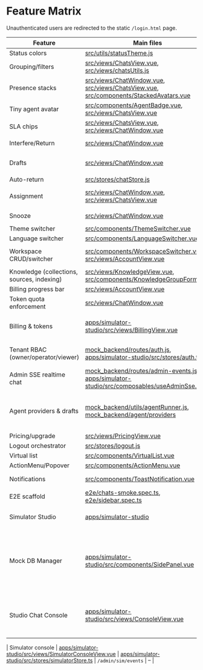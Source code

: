 # Feature Matrix

Unauthenticated users are redirected to the static `/login.html` page.

| Feature | Main files | Stores | API endpoints | Tests |
| --- | --- | --- | --- | --- |
| Status colors | [src/utils/statusTheme.js](../src/utils/statusTheme.js) | – | – | – |
| Grouping/filters | [src/views/ChatsView.vue](../src/views/ChatsView.vue), [src/views/chatsUtils.js](../src/views/chatsUtils.js) | [src/stores/chatStore.js](../src/stores/chatStore.js) | `GET /chats` | [src/views/__tests__/ChatsView.search.test.js](../src/views/__tests__/ChatsView.search.test.js) |
| Presence stacks | [src/views/ChatWindow.vue](../src/views/ChatWindow.vue), [src/views/ChatsView.vue](../src/views/ChatsView.vue), [src/components/StackedAvatars.vue](../src/components/StackedAvatars.vue) | [src/stores/presenceStore.js](../src/stores/presenceStore.js) | `POST /presence/list`, `POST /presence/join`, `POST /presence/leave` | [e2e/presence.spec.ts](../e2e/presence.spec.ts), [src/stores/__tests__/presenceStore.test.js](../src/stores/__tests__/presenceStore.test.js) |
| Tiny agent avatar | [src/components/AgentBadge.vue](../src/components/AgentBadge.vue), [src/views/ChatsView.vue](../src/views/ChatsView.vue) | [src/stores/agentStore.js](../src/stores/agentStore.js) | `GET /agents` | [src/views/__tests__/ChatsView.agentBadge.test.js](../src/views/__tests__/ChatsView.agentBadge.test.js) |
| SLA chips | [src/views/ChatsView.vue](../src/views/ChatsView.vue), [src/views/ChatWindow.vue](../src/views/ChatWindow.vue) | [src/stores/chatStore.js](../src/stores/chatStore.js), [src/stores/settingsStore.js](../src/stores/settingsStore.js) | – | [src/stores/__tests__/chatStore.sla.test.js](../src/stores/__tests__/chatStore.sla.test.js), [src/views/__tests__/SLAChips.test.js](../src/views/__tests__/SLAChips.test.js) |
| Interfere/Return | [src/views/ChatWindow.vue](../src/views/ChatWindow.vue) | [src/stores/chatStore.js](../src/stores/chatStore.js) | `POST /chats/:id/interfere`, `POST /chats/:id/return` | – |
| Drafts | [src/views/ChatWindow.vue](../src/views/ChatWindow.vue) | [src/stores/draftStore.js](../src/stores/draftStore.js) | `GET /drafts/list/:chatId`, `POST /drafts/approve/:id`, `POST /drafts/discard/:id` | [e2e/drafts-approve.spec.ts](../e2e/drafts-approve.spec.ts), [e2e/drafts-discard.spec.ts](../e2e/drafts-discard.spec.ts) |
| Auto-return | [src/stores/chatStore.js](../src/stores/chatStore.js) | [src/stores/agentStore.js](../src/stores/agentStore.js) | `POST /chats/:id/return` | [src/stores/__tests__/chatStore.autoReturn.test.js](../src/stores/__tests__/chatStore.autoReturn.test.js) |
| Assignment | [src/views/ChatWindow.vue](../src/views/ChatWindow.vue), [src/views/ChatsView.vue](../src/views/ChatsView.vue) | [src/stores/chatStore.js](../src/stores/chatStore.js), [src/stores/presenceStore.js](../src/stores/presenceStore.js) | `POST /chats/:id/assign`, `POST /chats/:id/unassign`, `POST /chats/:id/transfer` | [src/stores/__tests__/chatStore.assignment.test.js](../src/stores/__tests__/chatStore.assignment.test.js) |
| Snooze | [src/views/ChatWindow.vue](../src/views/ChatWindow.vue) | [src/stores/chatStore.js](../src/stores/chatStore.js) | `POST /chats/:id/snooze`, `POST /chats/:id/unsnooze` | – |
| Theme switcher | [src/components/ThemeSwitcher.vue](../src/components/ThemeSwitcher.vue) | [src/stores/settingsStore.js](../src/stores/settingsStore.js) | – | – |
| Language switcher | [src/components/LanguageSwitcher.vue](../src/components/LanguageSwitcher.vue) | [src/stores/langStore.js](../src/stores/langStore.js) | – | – |
| Workspace CRUD/switcher | [src/components/WorkspaceSwitcher.vue](../src/components/WorkspaceSwitcher.vue), [src/views/AccountView.vue](../src/views/AccountView.vue) | [src/stores/workspaceStore.js](../src/stores/workspaceStore.js) | `POST /workspaces`, `PATCH /workspaces/:id`, `DELETE /workspaces/:id` | [src/stores/__tests__/accountStore.test.js](../src/stores/__tests__/accountStore.test.js) |
| Knowledge (collections, sources, indexing) | [src/views/KnowledgeView.vue](../src/views/KnowledgeView.vue), [src/components/KnowledgeGroupForm.vue](../src/components/KnowledgeGroupForm.vue) | [src/stores/knowledgeStore.js](../src/stores/knowledgeStore.js), [src/stores/agentStore.js](../src/stores/agentStore.js) | `GET /knowledge*`, `POST /knowledge/*` | [src/views/__tests__/KnowledgeView.test.js](../src/views/__tests__/KnowledgeView.test.js) |
| Billing progress bar | [src/views/AccountView.vue](../src/views/AccountView.vue) | [src/stores/billingStore.js](../src/stores/billingStore.js) | `GET /api/account/billing` | [tests/billingStore.test.ts](../tests/billingStore.test.ts) |
| Token quota enforcement | [src/views/ChatWindow.vue](../src/views/ChatWindow.vue) | [src/stores/billingStore.js](../src/stores/billingStore.js), [src/stores/outboxStore.js](../src/stores/outboxStore.js) | `POST /api/chats/:id/messages` | [tests/billingStore.test.ts](../tests/billingStore.test.ts) |
| Billing & tokens | [apps/simulator-studio/src/views/BillingView.vue](../apps/simulator-studio/src/views/BillingView.vue) | [apps/simulator-studio/src/stores/billingStore.ts](../apps/simulator-studio/src/stores/billingStore.ts) | `/admin/billing/plan`, `/admin/billing/adjust-tokens`, `/admin/billing/usage/*` | [apps/simulator-studio/src/stores/__tests__/billingStore.test.ts](../apps/simulator-studio/src/stores/__tests__/billingStore.test.ts) |
| Tenant RBAC (owner/operator/viewer) | [mock_backend/routes/auth.js](../mock_backend/routes/auth.js), [apps/simulator-studio/src/stores/auth.ts](../apps/simulator-studio/src/stores/auth.ts) | [apps/simulator-studio/src/stores/auth.ts](../apps/simulator-studio/src/stores/auth.ts) | `/auth/login`, `/auth/me`, `/admin/*` with role checks | [apps/simulator-studio/src/stores/__tests__/auth.spec.ts](../apps/simulator-studio/src/stores/__tests__/auth.spec.ts), [mock_backend/__tests__/admin-rbac.spec.ts](../mock_backend/__tests__/admin-rbac.spec.ts) |
| Admin SSE realtime chat | [mock_backend/routes/admin-events.js](../mock_backend/routes/admin-events.js), [apps/simulator-studio/src/composables/useAdminSse.ts](../apps/simulator-studio/src/composables/useAdminSse.ts) | [apps/simulator-studio/src/stores/realtime.ts](../apps/simulator-studio/src/stores/realtime.ts), [apps/simulator-studio/src/stores/chatConsole.ts](../apps/simulator-studio/src/stores/chatConsole.ts) | `GET /admin/events` | [mock_backend/__tests__/admin-events.spec.ts](../mock_backend/__tests__/admin-events.spec.ts), [apps/simulator-studio/src/stores/__tests__/chatConsole.spec.ts](../apps/simulator-studio/src/stores/__tests__/chatConsole.spec.ts) |
| Agent providers & drafts | [mock_backend/utils/agentRunner.js](../mock_backend/utils/agentRunner.js), [mock_backend/agent/providers](../mock_backend/agent/providers) | [apps/simulator-studio/src/stores/agent.ts](../apps/simulator-studio/src/stores/agent.ts), [apps/simulator-studio/src/stores/agentSettings.ts](../apps/simulator-studio/src/stores/agentSettings.ts), [apps/simulator-studio/src/components/AgentSettingsPanel.vue](../apps/simulator-studio/src/components/AgentSettingsPanel.vue) | `POST /admin/agents/:id/*`, `GET/PUT /admin/chats/:id/settings`, `agent:state`, `draft:chunk`, `provider_error`, `usage` SSE | [mock_backend/__tests__/provider-registry.spec.ts](../mock_backend/__tests__/provider-registry.spec.ts), [mock_backend/__tests__/agent-quota.spec.ts](../mock_backend/__tests__/agent-quota.spec.ts), [mock_backend/__tests__/mock-provider.spec.ts](../mock_backend/__tests__/mock-provider.spec.ts) |
| Pricing/upgrade | [src/views/PricingView.vue](../src/views/PricingView.vue) | [src/stores/accountStore.js](../src/stores/accountStore.js) | `POST /account/upgrade` | [src/views/__tests__/PricingView.test.js](../src/views/__tests__/PricingView.test.js) |
| Logout orchestrator | [src/stores/logout.js](../src/stores/logout.js) | [src/stores/logout.js](../src/stores/logout.js) | – | – |
| Virtual list | [src/components/VirtualList.vue](../src/components/VirtualList.vue) | – | – | [src/utils/__tests__/virtual.test.js](../src/utils/__tests__/virtual.test.js) |
| ActionMenu/Popover | [src/components/ActionMenu.vue](../src/components/ActionMenu.vue) | – | – | [src/components/__tests__/ActionMenu.test.js](../src/components/__tests__/ActionMenu.test.js) |
| Notifications | [src/components/ToastNotification.vue](../src/components/ToastNotification.vue) | [src/stores/toastStore.js](../src/stores/toastStore.js), [src/stores/settingsStore.js](../src/stores/settingsStore.js) | – | – |
| E2E scaffold | [e2e/chats-smoke.spec.ts](../e2e/chats-smoke.spec.ts), [e2e/sidebar.spec.ts](../e2e/sidebar.spec.ts) | – | – | – |
| Simulator Studio | [apps/simulator-studio](../apps/simulator-studio) | [apps/simulator-studio/src/stores/chats.ts](../apps/simulator-studio/src/stores/chats.ts), [apps/simulator-studio/src/adminClient.ts](../apps/simulator-studio/src/adminClient.ts) | `GET /admin/*`, `POST /admin/chats/*`, `GET/POST /admin/db/*` | – |
| Mock DB Manager | [apps/simulator-studio/src/components/SidePanel.vue](../apps/simulator-studio/src/components/SidePanel.vue) | [apps/simulator-studio/src/stores/db.ts](../apps/simulator-studio/src/stores/db.ts) | `GET /admin/db/snapshots`, `POST /admin/db/snapshot/save`, `POST /admin/db/snapshot/load`, `POST /admin/db/snapshot/reset`, `GET /admin/db/export`, `POST /admin/db/autosave/toggle` | – |
| Studio Chat Console | [apps/simulator-studio/src/views/ConsoleView.vue](../apps/simulator-studio/src/views/ConsoleView.vue) | [apps/simulator-studio/src/stores/chats.ts](../apps/simulator-studio/src/stores/chats.ts) | `GET /admin/chats`, `POST /admin/chats`, `GET /admin/chats/:id/transcript`, `POST /admin/chats/:id/messages`, `POST /admin/chats/:id/agent` | – |

| Simulator console | [apps/simulator-studio/src/views/SimulatorConsoleView.vue](../apps/simulator-studio/src/views/SimulatorConsoleView.vue) | [apps/simulator-studio/src/stores/simulatorStore.ts](../apps/simulator-studio/src/stores/simulatorStore.ts) | `/admin/sim/events` | – |
